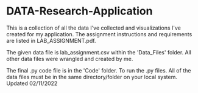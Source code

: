# DATA-Research-Application
This is a collection of all the data I've collected and visualizations I've created for my application. The assignment instructions and requirements are listed in LAB_ASSIGNMENT.pdf.

The given data file is lab_assignment.csv within the 'Data_Files' folder. All other data files were wrangled and created by me.

The final .py code file is in the 'Code' folder. To run the .py files. All of the data files must be in the same directory/folder on your local system.
Updated 02/11/2022
